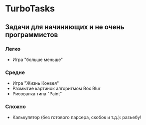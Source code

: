 # TurboTasks
## Задачи для начиниющих и не очень программистов

### Легко

- Игра "больше меньше"

### Средне

- Игра "Жизнь Конвея"
- Размытие картинок алгоритмом Box Blur
- Рисовалка типа "Paint"

### Сложно

- Калькулятор (без готового парсера, скобок и т.д.): разъебу!

